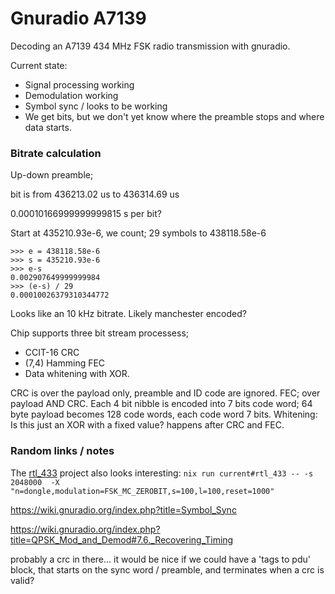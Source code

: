 # Gnuradio A7139


Decoding an A7139 434 MHz FSK radio transmission with gnuradio.

Current state:
- Signal processing working
- Demodulation working
- Symbol sync / looks to be working
- We get bits, but we don't yet know where the preamble stops and where data starts.

### Bitrate calculation
Up-down preamble;

bit is from 436213.02 us to 436314.69 us

0.00010166999999999815 s per bit?

Start at 435210.93e-6, we count; 29 symbols to 438118.58e-6


```
>>> e = 438118.58e-6
>>> s = 435210.93e-6
>>> e-s
0.002907649999999984
>>> (e-s) / 29
0.00010026379310344772
```

Looks like an 10 kHz bitrate. Likely manchester encoded?

Chip supports three bit stream processess;
- CCIT-16 CRC
- (7,4) Hamming FEC
- Data whitening with XOR.

CRC is over the payload only, preamble and ID code are ignored.
FEC; over payload AND CRC. Each 4 bit nibble is encoded into 7 bits code word; 64 byte payload becomes 128 code words, each code word 7 bits.
Whitening: Is this just an XOR with a fixed value? happens after CRC and FEC.


### Random links / notes
The [rtl_433](https://triq.org/rtl_433/) project also looks interesting:
`nix run current#rtl_433 -- -s 2048000  -X "n=dongle,modulation=FSK_MC_ZEROBIT,s=100,l=100,reset=1000"`




https://wiki.gnuradio.org/index.php?title=Symbol_Sync


https://wiki.gnuradio.org/index.php?title=QPSK_Mod_and_Demod#7.6._Recovering_Timing



probably a crc in there... it would be nice if we could have a 'tags to pdu' block, that starts on the sync word / preamble, and terminates when a crc is valid?


